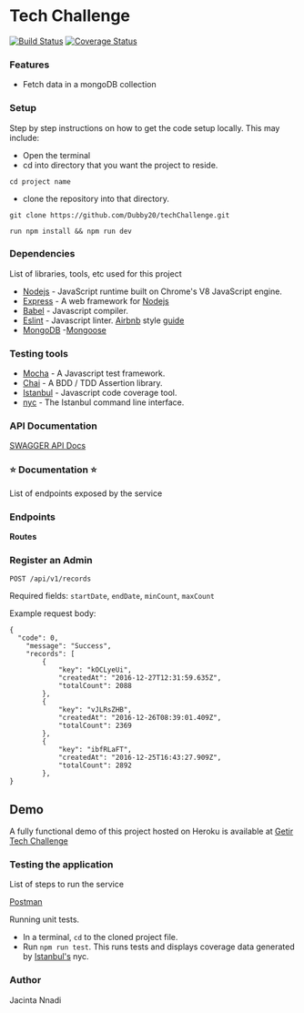 # Tech Challenge

[![Build Status](https://travis-ci.com/Dubby20/techChallenge.svg?branch=main)](https://travis-ci.com/Dubby20/techChallenge)
[![Coverage Status](https://coveralls.io/repos/github/Dubby20/techChallenge/badge.svg)](https://coveralls.io/github/Dubby20/techChallenge)

### Features

- Fetch data in a mongoDB collection


### Setup

Step by step instructions on how to get the code setup locally. This may include:

- Open the terminal
- cd into directory that you want the project to reside.

```
cd project name
```

- clone the repository into that directory.

```
git clone https://github.com/Dubby20/techChallenge.git
```

```
run npm install && npm run dev
```

### Dependencies

List of libraries, tools, etc used for this project

- [Nodejs](https://nodejs.org/en/) - JavaScript runtime built on Chrome's V8 JavaScript engine.
- [Express](https://expressjs.com/) - A web framework for [Nodejs](https://nodejs.org/en/)
- [Babel](https://babeljs.io) - Javascript compiler.
- [Eslint](https://eslint.org/) - Javascript linter. [Airbnb](https://www.npmjs.com/package/eslint-config-airbnb) style [guide](https://github.com/airbnb/javascript)
- [MongoDB](https://www.mongodb.com/)
-[Mongoose](https://mongoosejs.com/)

### Testing tools

- [Mocha](https://mochajs.org/) - A Javascript test framework.
- [Chai](http://chaijs.com) - A BDD / TDD Assertion library.
- [Istanbul](https://istanbul.js.org) - Javascript code coverage tool.
- [nyc](https://github.com/istanbuljs/nyc) - The Istanbul command line interface.

### API Documentation
[SWAGGER API Docs](https://getir-tech-challenge.herokuapp.com/api-docs)

### :star: Documentation :star:

List of endpoints exposed by the service

### Endpoints

**Routes**

### Register an Admin

`POST /api/v1/records`

Required fields:  `startDate`, `endDate`, `minCount`, `maxCount`

Example request body:

```source-json
{
  "code": 0,
    "message": "Success",
    "records": [
        {
            "key": "kOCLyeUi",
            "createdAt": "2016-12-27T12:31:59.635Z",
            "totalCount": 2088
        },
        {
            "key": "vJLRsZHB",
            "createdAt": "2016-12-26T08:39:01.409Z",
            "totalCount": 2369
        },
        {
            "key": "ibfRLaFT",
            "createdAt": "2016-12-25T16:43:27.909Z",
            "totalCount": 2892
        },
}
```

## Demo

A fully functional demo of this project hosted on Heroku is available at [Getir Tech Challenge](https://getir-tech-challenge.herokuapp.com/)

### Testing the application

List of steps to run the service

[Postman](www.getpostman.com)

Running unit tests.

- In a terminal, `cd` to the cloned project file.
- Run `npm run test`. This runs tests and displays coverage data generated by [Istanbul's](https://istanbul.js.org) nyc.


### Author

Jacinta Nnadi
